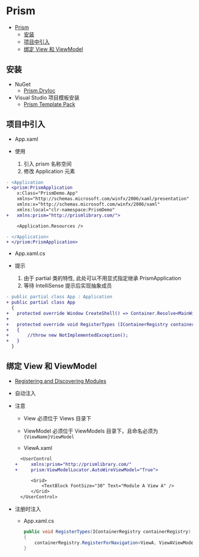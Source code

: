 # Prism

- [Prism](#prism)
  - [安装](#安装)
  - [项目中引入](#项目中引入)
  - [绑定 View 和 ViewModel](#绑定-view-和-viewmodel)

## 安装

- NuGet
  - [Prism.DryIoc](https://www.nuget.org/packages/Prism.DryIoc)
- Visual Studio 项目模板安装
  - [Prism Template Pack](https://marketplace.visualstudio.com/items?itemName=BrianLagunas.PrismTemplatePack)

## 项目中引入

- App.xaml

- 使用

  1. 引入 prism 名称空间
  2. 修改 Application 元素

```diff
- <Application
+ <prism:PrismApplication
    x:Class="PrismDemo.App"
    xmlns="http://schemas.microsoft.com/winfx/2006/xaml/presentation"
    xmlns:x="http://schemas.microsoft.com/winfx/2006/xaml"
    xmlns:local="clr-namespace:PrismDemo"
+   xmlns:prism="http://prismlibrary.com/">

    <Application.Resources />

- </Application>
+ </prism:PrismApplication>
```

- App.xaml.cs

- 提示

  1. 由于 partial 类的特性, 此处可以不用显式指定继承 PrismApplication
  2. 等待 IntelliSense 提示后实现抽象成员

```diff
- public partial class App : Application
+ public partial class App
  {
+   protected override Window CreateShell() => Container.Resolve<MainWindow>();
+
+   protected override void RegisterTypes (IContainerRegistry containerRegistry)
+   {
+       //throw new NotImplementedException();
+   }
  }
```

## 绑定 View 和 ViewModel

- [Registering and Discovering Modules](https://prismlibrary.com/docs/modules.html#registering-and-discovering-modules)

- 自动注入

- 注意

  - View 必须位于 Views 目录下
  - ViewModel 必须位于 ViewModels 目录下，且命名必须为 `{ViewName}ViewModel`

  - ViewA.xaml

  ```diff
    <UserControl
  +     xmlns:prism="http://prismlibrary.com/"
  +     prism:ViewModelLocator.AutoWireViewModel="True">

        <Grid>
            <TextBlock FontSize="30" Text="Module A View A" />
        </Grid>
    </UserControl>
  ```

- 注册时注入

  - App.xaml.cs

    ```csharp
    public void RegisterTypes(IContainerRegistry containerRegistry)
    {
        containerRegistry.RegisterForNavigation<ViewA, ViewAViewModel>();
    }
    ```

